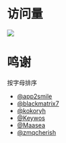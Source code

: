 # 访问量
![](http://profile-counter.glitch.me/RuCu6-QuanX/count.svg)

# 鸣谢
按字母排序
- [@app2smile](https://github.com/app2smile/rules)
- [@blackmatrix7](https://github.com/blackmatrix7/ios_rule_script/tree/master)
- [@kokoryh](https://github.com/kokoryh/Script)
- [@Keywos](https://github.com/Keywos/rule)
- [@Maasea](https://github.com/Maasea/sgmodule)
- [@zmqcherish](https://github.com/zmqcherish/proxy-script)
